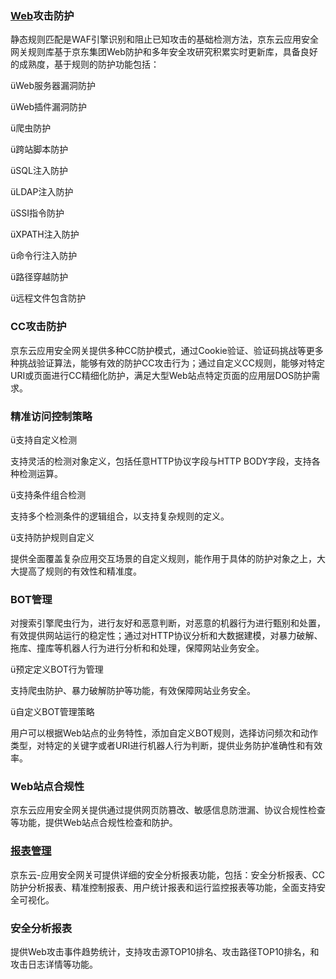 ### [Web]()攻击防护

静态规则匹配是WAF引擎识别和阻止已知攻击的基础检测方法，京东云应用安全网关规则库基于京东集团Web防护和多年安全攻研究积累实时更新库，具备良好的成熟度，基于规则的防护功能包括：

üWeb服务器漏洞防护

üWeb插件漏洞防护

ü爬虫防护

ü跨站脚本防护

üSQL注入防护

üLDAP注入防护

üSSI指令防护

üXPATH注入防护

ü命令行注入防护

ü路径穿越防护

ü远程文件包含防护

### CC攻击防护

京东云应用安全网关提供多种CC防护模式，通过Cookie验证、验证码挑战等更多种挑战验证算法，能够有效的防护CC攻击行为；通过自定义CC规则，能够对特定URI或页面进行CC精细化防护，满足大型Web站点特定页面的应用层DOS防护需求。

### 精准访问控制策略

ü支持自定义检测

支持灵活的检测对象定义，包括任意HTTP协议字段与HTTP BODY字段，支持各种检测运算。

ü支持条件组合检测

支持多个检测条件的逻辑组合，以支持复杂规则的定义。

ü支持防护规则自定义

提供全面覆盖复杂应用交互场景的自定义规则，能作用于具体的防护对象之上，大大提高了规则的有效性和精准度。

### BOT管理

对搜索引擎爬虫行为，进行友好和恶意判断，对恶意的机器行为进行甄别和处置，有效提供网站运行的稳定性；通过对HTTP协议分析和大数据建模，对暴力破解、拖库、撞库等机器人行为进行分析和和处理，保障网站业务安全。

ü预定定义BOT行为管理

支持爬虫防护、暴力破解防护等功能，有效保障网站业务安全。

ü自定义BOT管理策略

用户可以根据Web站点的业务特性，添加自定义BOT规则，选择访问频次和动作类型，对特定的关键字或者URI进行机器人行为判断，提供业务防护准确性和有效率。

### Web站点合规性

京东云应用安全网关提供通过提供网页防篡改、敏感信息防泄漏、协议合规性检查等功能，提供Web站点合规性检查和防护。

### [报表管理]()

京东云-应用安全网关可提供详细的安全分析报表功能，包括：安全分析报表、CC防护分析报表、精准控制报表、用户统计报表和运行监控报表等功能，全面支持安全可视化。

### 安全分析报表

提供Web攻击事件趋势统计，支持攻击源TOP10排名、攻击路径TOP10排名，和攻击日志详情等功能。